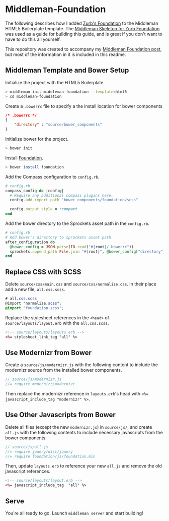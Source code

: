 # Middleman-Foundation #

The following describes how I added [Zurb's Foundation](http://foundation.zurb.com) to the Middleman HTML5 Boilerplate template. The [Middleman Skeleton for Zurb Foundation](https://github.com/axyz/middleman-zurb-foundation) was used as a guide for building this guide, and is great if you don't want to have to do this all yourself.

This repository was created to accompany my [Middleman Foundation post](http://blachniet.com/2014/04/29/middleman-foundation/), but most of the information in it is included in this readme.

## Middleman Template and Bower Setup ##

Initialize the project with the HTML5 Boilerplate.

```bash
> middleman init middleman-foundation --template=html5
> cd middleman-foundation
```

Create a `.bowerrc` file to specify a the install location for bower components

```json
/* .bowerrc */
{
    "directory" : "source/bower_components"
}
```

Initialize bower for the project.

```bash
> bower init
```

Install [Foundation](http://foundation.zurb.com).

```bash
> bower install foundation
```

Add the Compass configuration to `config.rb`.

```ruby
# config.rb
compass_config do |config|
  # Require any additional compass plugins here.
  config.add_import_path "bower_components/foundation/scss"

  config.output_style = :compact
end
```

Add the bower directory to the Sprockets asset path in the `config.rb`.

```ruby
# config.rb
# Add bower's directory to sprockets asset path
after_configuration do
  @bower_config = JSON.parse(IO.read("#{root}/.bowerrc"))
  sprockets.append_path File.join "#{root}", @bower_config["directory"]
end
```

## Replace CSS with SCSS ##

Delete `source/css/main.css` and `source/css/normalize.css`. In their place add a new file, `all.css.scss`.

```scss
# all.css.scss
@import "normalize.scss";
@import "foundation.scss";
```

Replace the stylesheet references in the `<head>` of `source/layouts/layout.erb` with the `all.css.scss`.

```html
<!-- source/layouts/layouts.erb -->
<%= stylesheet_link_tag "all" %>
```

## Use Modernizr from Bower ##

Create a `source/js/modernizr.js` with the following content to include the modernizr source from the installed bower components.

```js
// source/js/modernizr.js
//= require modernizr/modernizr
```

Then replace the modernizr reference in `layouts.erb`'s head with `<%= javascript_include_tag "modernizr" %>`.

## Use Other Javascripts from Bower ##

Delete all files (except the new `modernizr.js`) in `source/js/`, and create `all.js` with the following contents to include necessary javascripts from the bower components.

```js
// source/js/all.js
//= require jquery/dist/jquery
//= require foundation/js/foundation.min
```

Then, update `layouts.erb` to reference your new `all.js` and remove the old javascript references.

```html
<!-- source/layouts/layout.erb -->
<%= javascript_include_tag  "all" %>
```

## Serve ##

You're all ready to go. Launch `middleman server` and start building!
